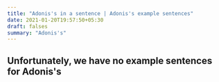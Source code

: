 ```yaml
---
title: "Adonis's in a sentence | Adonis's example sentences"
date: 2021-01-20T19:57:50+05:30
draft: falses
summary: "Adonis's"
---
```

## Unfortunately, we have no example sentences for Adonis's                 
